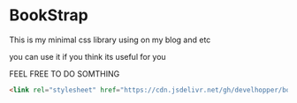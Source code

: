 # BookStrap

This is my minimal css library using on my blog and etc

you can use it if you think its useful for you

FEEL FREE TO DO SOMTHING

```html
<link rel="stylesheet" href="https://cdn.jsdelivr.net/gh/develhopper/bookstrap/dist/bookstrap.min.css">
```